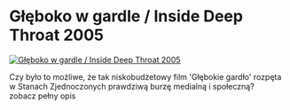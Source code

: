 Głęboko w gardle / Inside Deep Throat 2005 
=============
[![Głęboko w gardle / Inside Deep Throat 2005 ](http://vidos.pl/images/player.gif)](http://vidos.pl/gleboko-w-gardle-inside-deep-throat-2005)

 Czy było to możliwe, że tak niskobudżetowy film 'Głębokie gardło' rozpęta w Stanach Zjednoczonych prawdziwą burzę medialną i społeczną? zobacz pełny opis
